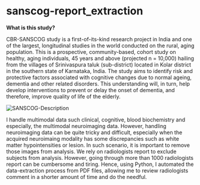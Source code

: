 ﻿# sanscog-report_extraction
 
<b>What is this study?</b>

CBR-SANSCOG study is a first-of-its-kind research project in India and one of the largest, longitudinal studies in the world conducted on the rural, aging population. This is a prospective, community-based, cohort study on healthy, aging individuals, 45 years and above (projected n = 10,000) hailing from the villages of Srinivaspura taluk (sub-district) located in Kolar district in the southern state of Karnataka, India. The study aims to identify risk and protective factors associated with cognitive changes due to normal ageing, dementia and other related disorders. This understanding will, in turn, help develop interventions to prevent or delay the onset of dementia, and therefore, improve quality of life of the elderly.

![SANSCOG-Description]([http://url/to/img.png](https://cbr.iisc.ac.in/wp-content/uploads/2021/05/sanscog-2.jpg))

I handle multimodal data such clinical, cognitive, blood biochemistry and especially, the multimodal neuroimaging data. However, handling neuroimaging data can be quite tricky and difficult, especially when the acquired neuroimaing modality has some discrepancies such as white matter hypointensities or lesion. In such scenario, it is important to remove those images from analysis. We rely on radiologists report to exclude subjects from analysis. However, going through more than 1000 radiologists report can be cumbersome and tiring. Hence, using Python, I automated the data-extraction process from PDF files, allowing me to review radiologists comment in a shorter amount of time and do the needful. 
